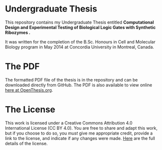 # Undergraduate Thesis

This repository contains my Undergraduate Thesis entitled **Computational Design and Experimental Testing of Biological Logic Gates with Synthetic Ribozymes .**

It was written for the completion of the B.Sc. Honours in Cell and Molecular Biology program in May 2014 at Concordia University in Montreal, Canada.

# The PDF 

The formatted PDF file of the thesis is in the repository and can be downloaded directly from GitHub. The PDF is also available to view online [here at OpenThesis.org](http://www.openthesis.org/document/view/601877_0.pdf).

# The License

This work is licensed under a Creative Commons Attribution 4.0 International License (CC BY 4.0). You are free to share and adapt this work, but if you choose to do so, you *must* give me appropriate credit, provide a link to the license, and indicate if any changes were made. [Here](http://creativecommons.org/licenses/by/4.0/) are the full details of the license.